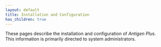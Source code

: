 ```yaml
---
layout: default
title: Installation and Configuration
has_children: true
---
```


These pages describe the installation and configuration of _Antigen Plus_. This
information is primarily directed to system administrators.
